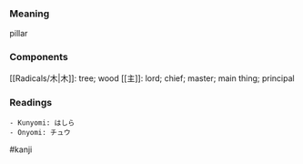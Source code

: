 ### Meaning

pillar

### Components

[[Radicals/木|木]]: tree; wood [[主]]: lord; chief; master; main thing; principal

### Readings

```
- Kunyomi: はしら
- Onyomi: チュウ
```

#kanji